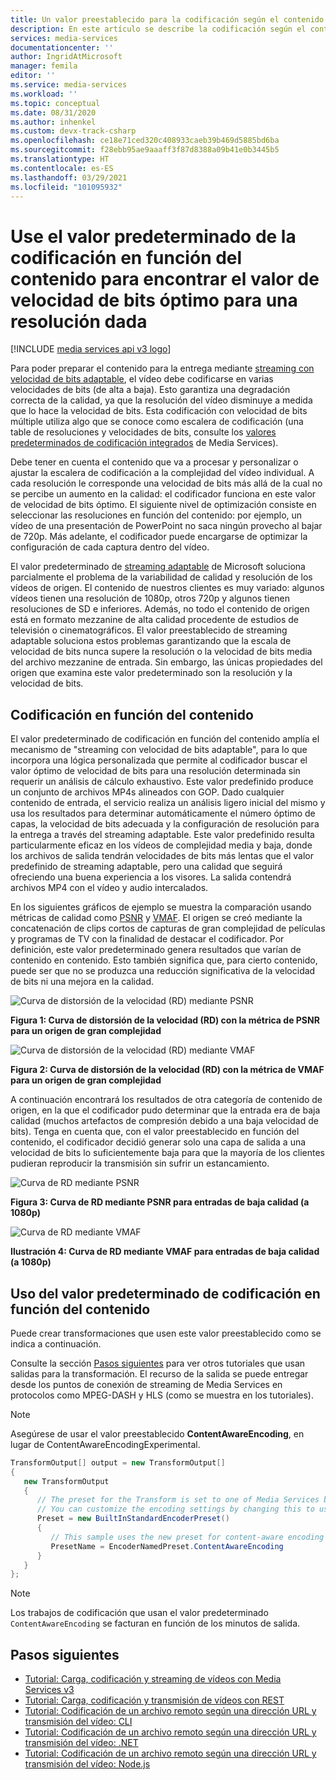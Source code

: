 ```yaml
---
title: Un valor preestablecido para la codificación según el contenido
description: En este artículo se describe la codificación según el contenido en Microsoft Azure Media Services v3.
services: media-services
documentationcenter: ''
author: IngridAtMicrosoft
manager: femila
editor: ''
ms.service: media-services
ms.workload: ''
ms.topic: conceptual
ms.date: 08/31/2020
ms.author: inhenkel
ms.custom: devx-track-csharp
ms.openlocfilehash: ce18e71ced320c408933caeb39b469d5885bd6ba
ms.sourcegitcommit: f28ebb95ae9aaaff3f87d8388a09b41e0b3445b5
ms.translationtype: HT
ms.contentlocale: es-ES
ms.lasthandoff: 03/29/2021
ms.locfileid: "101095932"
---
```

# <a name="use-the-content-aware-encoding-preset-to-find-the-optimal-bitrate-value-for-a-given-resolution"></a>Use el valor predeterminado de la codificación en función del contenido para encontrar el valor de velocidad de bits óptimo para una resolución dada

[!INCLUDE [media services api v3 logo](./includes/v3-hr.md)]

Para poder preparar el contenido para la entrega mediante [streaming con velocidad de bits adaptable](https://en.wikipedia.org/wiki/Adaptive_bitrate_streaming), el vídeo debe codificarse en varias velocidades de bits (de alta a baja). Esto garantiza una degradación correcta de la calidad, ya que la resolución del vídeo disminuye a medida que lo hace la velocidad de bits. Esta codificación con velocidad de bits múltiple utiliza algo que se conoce como escalera de codificación (una table de resoluciones y velocidades de bits, consulte los [valores predeterminados de codificación integrados](/rest/api/media/transforms/createorupdate#encodernamedpreset) de Media Services).

Debe tener en cuenta el contenido que va a procesar y personalizar o ajustar la escalera de codificación a la complejidad del vídeo individual. A cada resolución le corresponde una velocidad de bits más allá de la cual no se percibe un aumento en la calidad: el codificador funciona en este valor de velocidad de bits óptimo. El siguiente nivel de optimización consiste en seleccionar las resoluciones en función del contenido: por ejemplo, un vídeo de una presentación de PowerPoint no saca ningún provecho al bajar de 720p. Más adelante, el codificador puede encargarse de optimizar la configuración de cada captura dentro del vídeo. 

El valor predeterminado de [streaming adaptable](autogen-bitrate-ladder.md) de Microsoft soluciona parcialmente el problema de la variabilidad de calidad y resolución de los vídeos de origen. El contenido de nuestros clientes es muy variado: algunos vídeos tienen una resolución de 1080p, otros 720p y algunos tienen resoluciones de SD e inferiores. Además, no todo el contenido de origen está en formato mezzanine de alta calidad procedente de estudios de televisión o cinematográficos. El valor preestablecido de streaming adaptable soluciona estos problemas garantizando que la escala de velocidad de bits nunca supere la resolución o la velocidad de bits media del archivo mezzanine de entrada. Sin embargo, las únicas propiedades del origen que examina este valor predeterminado son la resolución y la velocidad de bits.

## <a name="the-content-aware-encoding"></a>Codificación en función del contenido

El valor predeterminado de codificación en función del contenido amplía el mecanismo de "streaming con velocidad de bits adaptable", para lo que incorpora una lógica personalizada que permite al codificador buscar el valor óptimo de velocidad de bits para una resolución determinada sin requerir un análisis de cálculo exhaustivo. Este valor predefinido produce un conjunto de archivos MP4s alineados con GOP. Dado cualquier contenido de entrada, el servicio realiza un análisis ligero inicial del mismo y usa los resultados para determinar automáticamente el número óptimo de capas, la velocidad de bits adecuada y la configuración de resolución para la entrega a través del streaming adaptable. Este valor predefinido resulta particularmente eficaz en los vídeos de complejidad media y baja, donde los archivos de salida tendrán velocidades de bits más lentas que el valor predefinido de streaming adaptable, pero una calidad que seguirá ofreciendo una buena experiencia a los visores. La salida contendrá archivos MP4 con el vídeo y audio intercalados.

En los siguientes gráficos de ejemplo se muestra la comparación usando métricas de calidad como [PSNR](https://en.wikipedia.org/wiki/Peak_signal-to-noise_ratio) y [VMAF](https://en.wikipedia.org/wiki/Video_Multimethod_Assessment_Fusion). El origen se creó mediante la concatenación de clips cortos de capturas de gran complejidad de películas y programas de TV con la finalidad de destacar el codificador. Por definición, este valor predeterminado genera resultados que varían de contenido en contenido. Esto también significa que, para cierto contenido, puede ser que no se produzca una reducción significativa de la velocidad de bits ni una mejora en la calidad.

![Curva de distorsión de la velocidad (RD) mediante PSNR](media/content-aware-encoding/msrv1.png)

**Figura 1: Curva de distorsión de la velocidad (RD) con la métrica de PSNR para un origen de gran complejidad**

![Curva de distorsión de la velocidad (RD) mediante VMAF](media/content-aware-encoding/msrv2.png)

**Figura 2: Curva de distorsión de la velocidad (RD) con la métrica de VMAF para un origen de gran complejidad**

A continuación encontrará los resultados de otra categoría de contenido de origen, en la que el codificador pudo determinar que la entrada era de baja calidad (muchos artefactos de compresión debido a una baja velocidad de bits). Tenga en cuenta que, con el valor preestablecido en función del contenido, el codificador decidió generar solo una capa de salida a una velocidad de bits lo suficientemente baja para que la mayoría de los clientes pudieran reproducir la transmisión sin sufrir un estancamiento.

![Curva de RD mediante PSNR](media/content-aware-encoding/msrv3.png)

**Figura 3: Curva de RD mediante PSNR para entradas de baja calidad (a 1080p)**

![Curva de RD mediante VMAF](media/content-aware-encoding/msrv4.png)

**Ilustración 4: Curva de RD mediante VMAF para entradas de baja calidad (a 1080p)**

## <a name="how-to-use-the-content-aware-encoding-preset"></a>Uso del valor predeterminado de codificación en función del contenido 

Puede crear transformaciones que usen este valor preestablecido como se indica a continuación. 

Consulte la sección [Pasos siguientes](#next-steps) para ver otros tutoriales que usan salidas para la transformación. El recurso de la salida se puede entregar desde los puntos de conexión de streaming de Media Services en protocolos como MPEG-DASH y HLS (como se muestra en los tutoriales).

> [!NOTE]
> Asegúrese de usar el valor preestablecido **ContentAwareEncoding**, en lugar de ContentAwareEncodingExperimental.

```csharp
TransformOutput[] output = new TransformOutput[]
{
   new TransformOutput
   {
      // The preset for the Transform is set to one of Media Services built-in sample presets.
      // You can customize the encoding settings by changing this to use "StandardEncoderPreset" class.
      Preset = new BuiltInStandardEncoderPreset()
      {
         // This sample uses the new preset for content-aware encoding
         PresetName = EncoderNamedPreset.ContentAwareEncoding
      }
   }
};
```

> [!NOTE]
> Los trabajos de codificación que usan el valor predeterminado `ContentAwareEncoding` se facturan en función de los minutos de salida. 
  
## <a name="next-steps"></a>Pasos siguientes

* [Tutorial: Carga, codificación y streaming de vídeos con Media Services v3](stream-files-tutorial-with-api.md)
* [Tutorial: Carga, codificación y transmisión de vídeos con REST](stream-files-tutorial-with-rest.md)
* [Tutorial: Codificación de un archivo remoto según una dirección URL y transmisión del vídeo: CLI](stream-files-cli-quickstart.md)
* [Tutorial: Codificación de un archivo remoto según una dirección URL y transmisión del vídeo: .NET](stream-files-dotnet-quickstart.md)
* [Tutorial: Codificación de un archivo remoto según una dirección URL y transmisión del vídeo: Node.js](stream-files-nodejs-quickstart.md)
